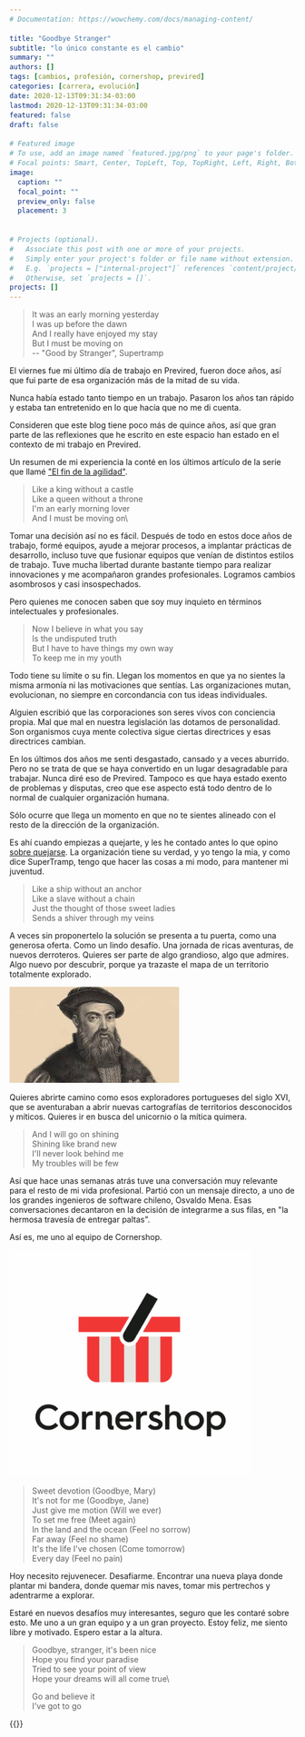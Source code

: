 ```yaml
---
# Documentation: https://wowchemy.com/docs/managing-content/

title: "Goodbye Stranger"
subtitle: "lo único constante es el cambio"
summary: ""
authors: []
tags: [cambios, profesión, cornershop, previred]
categories: [carrera, evolución]
date: 2020-12-13T09:31:34-03:00
lastmod: 2020-12-13T09:31:34-03:00
featured: false
draft: false

# Featured image
# To use, add an image named `featured.jpg/png` to your page's folder.
# Focal points: Smart, Center, TopLeft, Top, TopRight, Left, Right, BottomLeft, Bottom, BottomRight.
image:
  caption: ""
  focal_point: ""
  preview_only: false
  placement: 3


# Projects (optional).
#   Associate this post with one or more of your projects.
#   Simply enter your project's folder or file name without extension.
#   E.g. `projects = ["internal-project"]` references `content/project/deep-learning/index.md`.
#   Otherwise, set `projects = []`.
projects: []
---
```


> It was an early morning yesterday\
> I was up before the dawn\
> And I really have enjoyed my stay\
> But I must be moving on\
> -- "Good by Stranger", Supertramp

El viernes fue mi último día de trabajo en Previred, fueron doce años, así que fui parte de esa organización más de la mitad de su vida. 

Nunca había estado tanto tiempo en un trabajo. Pasaron los años tan rápido y estaba tan entretenido en lo que hacía que no me di cuenta.

Consideren que este blog tiene poco más de quince años, así que gran parte de las reflexiones que he escrito en este espacio han estado en el contexto de mi trabajo en Previred.

Un resumen de mi experiencia la conté en los últimos artículo de la serie que llamé ["El fin de la agilidad"](/blog/lnds/2019/03/17/el-fin-de-la-agilidad/). 

> Like a king without a castle\
> Like a queen without a throne\
> I'm an early morning lover\
> And I must be moving on\

Tomar una decisión así no es fácil. Después de todo en estos doce años de trabajo, formé equipos, ayude a mejorar procesos, a implantar prácticas de desarrollo, incluso tuve que fusionar equipos que venían de distintos estilos de trabajo. Tuve mucha libertad durante bastante tiempo para realizar innovaciones y me acompañaron grandes profesionales. Logramos cambios asombrosos y casi insospechados.

Pero quienes me conocen saben que soy muy inquieto en términos intelectuales y profesionales.

> Now I believe in what you say\
> Is the undisputed truth\
> But I have to have things my own way\
> To keep me in my youth

Todo tiene su límite o su fin. Llegan los momentos en que ya no sientes la misma armonía ni las motivaciones que sentías. Las organizaciones mutan, evolucionan, no siempre en corcondancia con tus ideas individuales.

Alguien escribió que las corporaciones son seres vivos con conciencia propia. Mal que mal en nuestra legislación las dotamos de personalidad. Son organismos cuya mente colectiva sigue ciertas directrices y  esas directrices cambian.

En los últimos dos años me senti desgastado, cansado y a veces aburrido. Pero no se trata de que se haya convertido en un lugar desagradable para trabajar. Nunca diré eso de Previred. Tampoco es que haya estado exento de problemas y disputas, creo que ese aspecto está todo dentro de lo normal de cualquier organización humana. 

Sólo ocurre que llega un momento en que no te sientes alineado con el resto de la dirección de la organización.

Es ahí cuando empiezas a quejarte, y les he contado antes lo que opino [sobre quejarse](/blog/lnds/2012/03/15/filoctetes/). La organización tiene su verdad, y yo tengo la mia, y como dice SuperTramp, tengo que hacer las cosas a mi modo, para mantener mi juventud.

>Like a ship without an anchor\
>Like a slave without a chain\
>Just the thought of those sweet ladies\
>Sends a shiver through my veins

A veces sin proponertelo la solución se presenta a tu puerta, como una generosa oferta. Como un lindo desafío. Una jornada de ricas aventuras, de nuevos derroteros. Quieres ser parte de algo grandioso, algo que admires. Algo nuevo por descubrir, porque ya trazaste el mapa de un territorio totalmente explorado.

![](magallanes.jpg)

Quieres abrirte camino como esos exploradores portugueses del siglo XVI, que se aventuraban a abrir nuevas cartografías de territorios desconocidos y míticos. Quieres ir en busca del unicornio o la mítica quimera.



> And I will go on shining\
> Shining like brand new\
> I'll never look behind me\
> My troubles will be few

Así que hace unas semanas atrás tuve una conversación muy relevante para el resto de mi vida profesional. Partió con un mensaje directo, a uno de los grandes ingenieros de software chileno, Osvaldo Mena. Esas conversaciones decantaron en la decisión de integrarme a sus filas, en "la hermosa travesía de entregar paltas".

Así es, me uno al equipo de Cornershop.

![](cornershop.png)


> Sweet devotion (Goodbye, Mary)\
> It's not for me (Goodbye, Jane)\
> Just give me motion (Will we ever)\
> To set me free (Meet again)\
> In the land and the ocean (Feel no sorrow)\
> Far away (Feel no shame)\
> It's the life I've chosen (Come tomorrow)\
> Every day (Feel no pain)

Hoy necesito rejuvenecer. Desafiarme. Encontrar una nueva playa donde plantar mi bandera, donde quemar mis naves, tomar mis pertrechos y adentrarme a explorar.

Estaré en nuevos desafíos muy interesantes, seguro que les contaré sobre esto. Me uno a un gran equipo y a un gran proyecto. Estoy feliz, me siento libre y motivado. Espero estar a la altura.

> Goodbye, stranger, it's been nice\
> Hope you find your paradise\
> Tried to see your point of view\
> Hope your dreams will all come true\
>
> Go and believe it\
> I've got to go

{{<youtube u8pVZ5hTGJQ>}}